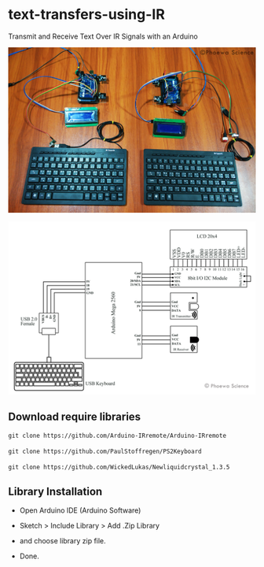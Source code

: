 # text-transfers-using-IR
Transmit and Receive Text Over IR Signals with an Arduino

![IR_Keyboard](IR_Keyboard.jpg)

![Circuit_Diagram](ir_circuit.jpg)

## Download require libraries
    git clone https://github.com/Arduino-IRremote/Arduino-IRremote
    
    git clone https://github.com/PaulStoffregen/PS2Keyboard

    git clone https://github.com/WickedLukas/Newliquidcrystal_1.3.5
    
## Library Installation

* Open Arduino IDE (Arduino Software)

* Sketch > Include Library > Add .Zip Library

* and choose library zip file.

* Done.

